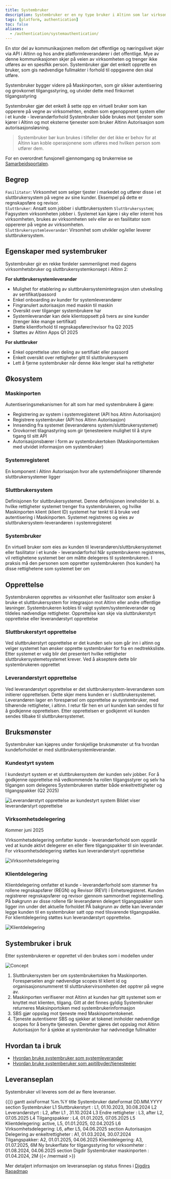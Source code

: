 ```yaml
---
title: Systembruker
description: Systembruker er en ny type bruker i Altinn som lar virksomheten gi fullmakter til en upersonlig bruker, slik at den kan løse oppgaver på vegne av virksomheten.
tags: [platform, authentication]
toc: false
aliases:
  - /authentication/systemauthentication/
---
```


En stor del av kommunikasjonen mellom det offentlige og næringslivet skjer via API i Altinn og hos andre platformleverandører i det offentlige. Mye av denne kommunikasjonen skjer på veien av virksomheten og trenger ikke utføres av en spesifkk person.
Systembruker gjør det enkelt opprette en bruker, som gis nødvendige fullmakter i forhold til oppgavene den skal utføre.

Systembruker bygger videre på Maskinporten, som gir sikker autentisering og grovkornet tilgangsstyring, og utvider dette med finkornet tilgangsstyring

Systembruker gjør det enkelt å sette opp en virtuell bruker som kan opperere på vegne av virksomehten, endten som egenoppreret system eller i et kunde - leverandørforhold
Systembruker både brukes mot tjenster som kjører i Altinn og mot eksterne tjenester som bruker Altinn Autorisasjon som autorisasjonsløsning.

> Systembruker bør kun brukes i tilfeller der det ikke er behov for at Altinn kan koble operasjonene som utføres med hvilken person som utfører dem.

For en overordnet funsjonell gjennomgang og brukerreise se [Samarbeidsportalen](https://samarbeid.digdir.no/altinn/systembruker/2542).

## Begrep

`Fasilitator`: Virksomhet som selger tjester i markedet og utfører disse i et sluttbrukersystem på vegne av sine kunder. Eksempel på dette er regnskapsføre og revisor.  
`Sluttbruker`: Ansatt som jobber i sluttbrukersystem
`Sluttbrukersystem`; Fagsystem virksomheten jobber i. Systemet kan kjøre i sky eller internt hos virksomheten, brukes av virksomheten selv eller av en fasilitator som oppererer på vegne av virksomheten.  
`Sluttbrukersystemleverandør`: Virsomhet som utvikler og/eller leverer sluttbrukersystem.

## Egenskaper med systembruker

Systembruker gir en rekke fordeler sammenlignet med dagens virksomhetsbruker og sluttbrukersystemkonsept i Altinn 2:

**For sluttbrukersystemleverandør**

- Mulighet for etablering av sluttbrukersystemintegrasjon uten utveksling av sertifikat/passord
- Enkel onboarding av kunder for systemleverandører
- Fingranulert autorisasjon med maskin til maskin
- Oversikt over tilganger systembrukere har
- Systemleverandør kan dele klientoppsett på tvers av sine kunder (trenger ikke mange sertifikat)
- Støtte klientforhold til regnskapsfører/revisor fra Q2 2025
- Støttes av Altinn Apps Q1 2025

**For sluttbruker**

- Enkel opprettelse uten deling av sertifiakt eller passord
- Enkelt oversikt over rettigheter gitt til sluttbrukersysem
- Lett å fjerne systembruker når denne ikke lenger skal ha rettigheter

## Økosystem

### Maskinporten

Autentiseringsmekanismen for alt som har med systembrukere å gjøre:

- Registrering av system i systemregisteret (API hos Altinn Autorisasjon)
- Registrere systembruker (API hos Altinn Autorisasjon)
- Innsending fra systemet (leverandørens system/sluttbrukersystemet)
- Grovkornet tilagnastyring som gir tjenesteeiere mulighet til å styre tigang til sitt API
- Autorisasjonsbærer i form av systembrukertoken (Maskinportentoken med utvidet informasjon om systembruker)

### Systemregisteret

En komponent i Altinn Autorisasjon hvor alle systemdefinisjoner tilhørende sluttbrukersystemer ligger

### Sluttbrukersystem

Definisjonen for sluttbrukersystemet. Denne definisjonen inneholder bl. a. hvilke rettigheter systemet trenger fra systembrukeren, og hvilke Maskinporten klient (klient ID) systemet har tenkt til å bruke ved autentisering i Maskinporten.
Systemet registreres og eies av sluttbrukersystem-leverandøren i systemregisteret

### Systembruker

En virtuell bruker som eies av kunden til leverandøren/sluttbrukersystemet eller fasilitator i et kunde - leverandørforhol
Når systembrukeren registreres, vil rettighetene systemet ber om måtte delegeres til systembrukeren. I praksis må den personen som oppretter systembrukeren (hos kunden) ha disse rettighetene som systemet ber om

## Opprettelse

Systembrukeren opprettes av virksomhet eller fasilitoator som ønsker å bruke et sluttbrukersystem for integrasjon mot Altinn eller andre offentlige løsninger. Systembrukeren kobles til valgt system/systemleverandør og tildeles nødvendige rettigheter.
Opprettelse kan skje via sluttbrukerstyrt opprettelse eller leverandørstyrt opprettelse

### Sluttbrukerstyrt opprettelse

Ved sluttbrukerstyrt opprettelse er det kunden selv som går inn i altinn og velger systemet han ønsker opprette systembruker for fra en nedtrekksliste.
Etter systemet er valg blir det presentert hvilke rettigheter sluttbrukersystemetsystemet krever. Ved å akseptere dette blir systembrukeren opprettet

### Leverandørstyrt opprettelse

Ved leverandørstyrt opprettelse er det sluttbrukersystem-leverandøren som initierer opprettelsen. Dette skjer mens kunden er i sluttbrukersystemet. Leverandøren lager en forespørsel om opprettelse av systembruker, med tilhørende rettigheter, i altinn. I retur får hen en url kunden kan sendes til for å godkjenne opprettelsen. Etter opprettelsen er godkjennt vil kunden sendes tilbake til sluttbrukersystemet.

## Bruksmønster

Systembruker kan kjøpres under forskjellige bruksmønster ut fra hvordan kundeforholdet er med sluttbrukersystemleverandør.

### Kundestyrt system

<!--Bedre tittel?-->

I kundestyrt system er et sluttbrukersystem der kunden selv jobber.
For å godkjenne opprettelse må vedkommende ha rollen tilgangsstyrer og selv ha tilgangen som delegeres
Systembrukeren støtter både enkeltrettigheter og tilgangspakker (Q2 2025)

![Leverandørstyrt opprettelse av kundestyrt system](image-4.png)
Bildet viser leverandørstyrt opprettelse

### Virksomhetsdelegering

Kommer juni 2025

Virksomhetsdelegering omfatter kunde - leverandørforhold som oppstår ved at kunde aktivt delegerer en eller flere tilgangspakker til sin leverandør.
For virksomhetsdelegering støttes kun leverandørstyrt opprettelse

![Virksomhetsdelegering](image-1.png)

### Klientdelegering

Klientdelegering omfatter et kunde - leverandørforhold som stammer fra rollene regnskapsfører (REGN) og Revisor (REVI) i Enhetsregisteret.
Kunden registrerer regnskapsfører og revisor gjennom sammordnet registermelling. På bakgrunn av disse rollene får leverandøren delegert tilgangspakker som ligger inn under det aktuelle forholdet
PÅ bakgrunn av dette kan leverandør legge kunden til en systembruker satt opp med tilsvarende tilgangspakke.  
For klientdelegering støttes kun leverandørstyrt opprettelse.

![Klientdelegering](image-2.png)

## Systembruker i bruk

Etter systembrukeren er opprettet vil den brukes som i modellen under

![Concept](image.png)

1. Sluttbrukersystem ber om systembrukertoken fra Maskinporten. Forespørselen angir nødvendige scopes til klient id og organisasjonsnummeret til sluttbrukervirsomheten det opptrer på vegne av.
2. Maskinporten verifiserer mot Altinn at kunden har gitt systemet som er knyttet mot klienten, tilgang. Gitt at det finnes gyldig Systembruker returneres Maksinportoken med systembrukerinformasjon
3. SBS gjør oppslag mot tjeneste med Maskinportentokenet.
4. Tjeneste autentiserer SBS og sjekker at tokenet innholder nødvendige scopes for å benytte tjenesten. Deretter gjøres det oppslag mot Altinn Autorisasjon for å sjekke at systembruker har nødvnedige fullmakter

## Hvordan ta i bruk

- [Hvordan bruke systembruker som systemleverandør](../../guides/systemvendor/)
- [Hvordan bruke systemberuker som apitilbyder/tjenesteeier](../../guides/serviceowner/)

## Leveranseplan

Systembruker vil leveres som del av flere leveranser.

{{<mermaid>}}
gantt
axisFormat %m.%Y
title Systembruker
dateFormat DD.MM.YYYY
section Systembruker
L1 Sluttbrukerstyrt : L1, 01.10.2023, 30.08.2024
L2 Leverandørstyrt : L2, after L1 , 31.10.2024
L3 Endre rettigheter : L3, after L2, 07.05.2025
L4 Tilgangspakker : L4, 01.01.2025, 07.05.2025
L5 Klientdelegering: active, L5, 01.01.2025, 02.04.2025
L6 Virksomhetsdelegering: L6, after L5, 04.06.2025
section Autorisasjon
Delegering av enkeltrettigheter : A1, 01.03.2024, 30.07.2024
Tilgangspakker: A2, 01.01.2025, 04.06.2025
Klientdelegering: A3, 01.07.2025, 6M
Ny brukerflate for tilgangsstyring for virksomheter : 01.08.2024, 04.06.2025
section Digdir
Systembruker maskinporten : 01.04.2024, 2M
{{< /mermaid >}}

Mer detaljert informasjon om leveranseplan og status finnes i [Digdirs Raoadmap](https://github.com/digdir/roadmap/issues/284)
